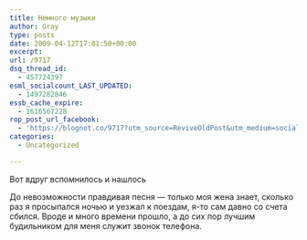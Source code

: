 ```yaml
---
title: Немного музыки
author: Gray
type: posts
date: 2009-04-12T17:01:50+00:00
excerpt:
url: /9717
dsq_thread_id:
  - 457724397
esml_socialcount_LAST_UPDATED:
  - 1497282846
essb_cache_expire:
  - 1616567228
rop_post_url_facebook:
  - 'https://blognot.co/9717?utm_source=ReviveOldPost&utm_medium=social&utm_campaign=ReviveOldPost'
categories:
  - Uncategorized

---
```








<p style="clear: both">
  Вот вдруг вспомнилось и нашлось
</p>

<p style="clear: both">
  <span style=" text-align: center; display: block; margin: 0 auto 10px;"></span>До невозможности правдивая песня &#8212; только моя жена знает, сколько раз я просыпался ночью и уезжал к поездам, я-то сам давно со счета сбился. Вроде и много времени прошло, а до сих пор лучшим будильником для меня служит звонок телефона.
</p>